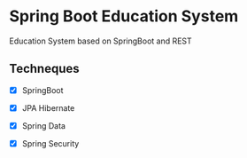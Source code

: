 # Spring Boot Education System

Education System based on SpringBoot and REST

## Techneques

- [x] SpringBoot

- [x] JPA Hibernate

- [x] Spring Data

- [x] Spring Security
